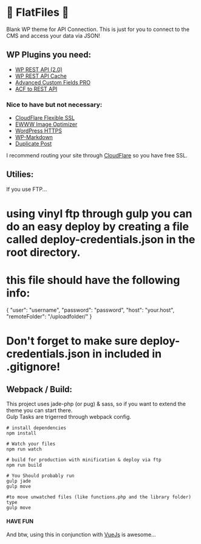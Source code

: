 # 📁 FlatFiles 📁
Blank WP theme for API Connection. This is just for you to connect to the CMS and access your data via JSON!

## WP Plugins you need:
+ [WP REST API (2.0)](http://v2.wp-api.org/)
+ [WP REST API Cache](https://github.com/airesvsg/wp-rest-api-cache)
+ [Advanced Custom Fields PRO](https://github.com/wp-premium/advanced-custom-fields-pro)
+ [ACF to REST API](https://github.com/airesvsg/acf-to-rest-api)

### Nice to have but not necessary:
+ [CloudFlare Flexible SSL](https://wordpress.org/plugins/cloudflare-flexible-ssl/)
+ [EWWW Image Optimizer](https://ewww.io/)
+ [WordPress HTTPS](https://github.com/Mvied/wordpress-https)
+ [WP-Markdown](https://wordpress.org/plugins/wp-markdown/)
+ [Duplicate Post](https://wordpress.org/plugins/duplicate-post/)

I recommend routing your site through [CloudFlare](https://www.cloudflare.com/) so you have free SSL.

## Utilies:
If you use FTP...

  # using vinyl ftp through gulp you can do an easy deploy by creating a file called deploy-credentials.json in the root directory.
  # this file should have the following info:

  {
    "user": "username",
    "password": "password",
    "host": "your.host",
    "remoteFolder": "/uploadfolder/"
  }

  # Don't forget to make sure deploy-credentials.json in included in .gitignore!

## Webpack / Build:
This project uses jade-php (or pug) & sass, so if you want to extend the theme you can start there.  
Gulp Tasks are trigerred through webpack config.

    # install dependencies
    npm install

    # Watch your files
    npm run watch

    # build for production with minification & deploy via ftp
    npm run build

    # You Should probably run
    gulp jade
    gulp move

    #to move unwatched files (like functions.php and the library folder) type
    gulp move

#### HAVE FUN
And btw, using this in conjunction with [VueJs](https://vuejs.org/) is awesome... 